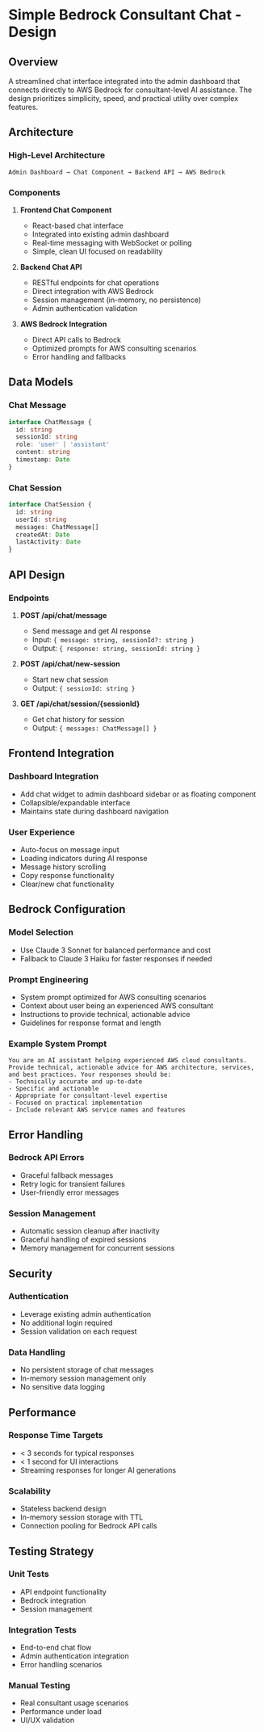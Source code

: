 # Simple Bedrock Consultant Chat - Design

## Overview

A streamlined chat interface integrated into the admin dashboard that connects directly to AWS Bedrock for consultant-level AI assistance. The design prioritizes simplicity, speed, and practical utility over complex features.

## Architecture

### High-Level Architecture
```
Admin Dashboard → Chat Component → Backend API → AWS Bedrock
```

### Components

1. **Frontend Chat Component**
   - React-based chat interface
   - Integrated into existing admin dashboard
   - Real-time messaging with WebSocket or polling
   - Simple, clean UI focused on readability

2. **Backend Chat API**
   - RESTful endpoints for chat operations
   - Direct integration with AWS Bedrock
   - Session management (in-memory, no persistence)
   - Admin authentication validation

3. **AWS Bedrock Integration**
   - Direct API calls to Bedrock
   - Optimized prompts for AWS consulting scenarios
   - Error handling and fallbacks

## Data Models

### Chat Message
```typescript
interface ChatMessage {
  id: string
  sessionId: string
  role: 'user' | 'assistant'
  content: string
  timestamp: Date
}
```

### Chat Session
```typescript
interface ChatSession {
  id: string
  userId: string
  messages: ChatMessage[]
  createdAt: Date
  lastActivity: Date
}
```

## API Design

### Endpoints

1. **POST /api/chat/message**
   - Send message and get AI response
   - Input: `{ message: string, sessionId?: string }`
   - Output: `{ response: string, sessionId: string }`

2. **POST /api/chat/new-session**
   - Start new chat session
   - Output: `{ sessionId: string }`

3. **GET /api/chat/session/{sessionId}**
   - Get chat history for session
   - Output: `{ messages: ChatMessage[] }`

## Frontend Integration

### Dashboard Integration
- Add chat widget to admin dashboard sidebar or as floating component
- Collapsible/expandable interface
- Maintains state during dashboard navigation

### User Experience
- Auto-focus on message input
- Loading indicators during AI response
- Message history scrolling
- Copy response functionality
- Clear/new chat functionality

## Bedrock Configuration

### Model Selection
- Use Claude 3 Sonnet for balanced performance and cost
- Fallback to Claude 3 Haiku for faster responses if needed

### Prompt Engineering
- System prompt optimized for AWS consulting scenarios
- Context about user being an experienced AWS consultant
- Instructions to provide technical, actionable advice
- Guidelines for response format and length

### Example System Prompt
```
You are an AI assistant helping experienced AWS cloud consultants. Provide technical, actionable advice for AWS architecture, services, and best practices. Your responses should be:
- Technically accurate and up-to-date
- Specific and actionable
- Appropriate for consultant-level expertise
- Focused on practical implementation
- Include relevant AWS service names and features
```

## Error Handling

### Bedrock API Errors
- Graceful fallback messages
- Retry logic for transient failures
- User-friendly error messages

### Session Management
- Automatic session cleanup after inactivity
- Graceful handling of expired sessions
- Memory management for concurrent sessions

## Security

### Authentication
- Leverage existing admin authentication
- No additional login required
- Session validation on each request

### Data Handling
- No persistent storage of chat messages
- In-memory session management only
- No sensitive data logging

## Performance

### Response Time Targets
- < 3 seconds for typical responses
- < 1 second for UI interactions
- Streaming responses for longer AI generations

### Scalability
- Stateless backend design
- In-memory session storage with TTL
- Connection pooling for Bedrock API calls

## Testing Strategy

### Unit Tests
- API endpoint functionality
- Bedrock integration
- Session management

### Integration Tests
- End-to-end chat flow
- Admin authentication integration
- Error handling scenarios

### Manual Testing
- Real consultant usage scenarios
- Performance under load
- UI/UX validation
